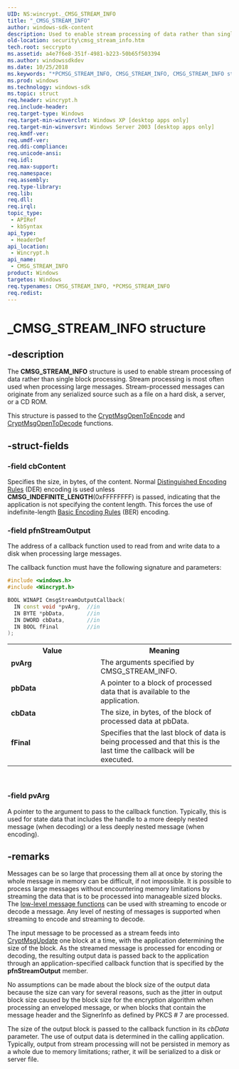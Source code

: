 ```yaml
---
UID: NS:wincrypt._CMSG_STREAM_INFO
title: "_CMSG_STREAM_INFO"
author: windows-sdk-content
description: Used to enable stream processing of data rather than single block processing.
old-location: security\cmsg_stream_info.htm
tech.root: seccrypto
ms.assetid: a4e7f6e8-351f-4981-b223-50b65f503394
ms.author: windowssdkdev
ms.date: 10/25/2018
ms.keywords: "*PCMSG_STREAM_INFO, CMSG_STREAM_INFO, CMSG_STREAM_INFO structure [Security], PCMSG_STREAM_INFO, PCMSG_STREAM_INFO structure pointer [Security], _CMSG_STREAM_INFO, _crypto2_cmsg_stream_info, cbData, fFinal, pbData, pvArg, security.cmsg_stream_info, wincrypt/CMSG_STREAM_INFO, wincrypt/PCMSG_STREAM_INFO"
ms.prod: windows
ms.technology: windows-sdk
ms.topic: struct
req.header: wincrypt.h
req.include-header: 
req.target-type: Windows
req.target-min-winverclnt: Windows XP [desktop apps only]
req.target-min-winversvr: Windows Server 2003 [desktop apps only]
req.kmdf-ver: 
req.umdf-ver: 
req.ddi-compliance: 
req.unicode-ansi: 
req.idl: 
req.max-support: 
req.namespace: 
req.assembly: 
req.type-library: 
req.lib: 
req.dll: 
req.irql: 
topic_type:
 - APIRef
 - kbSyntax
api_type:
 - HeaderDef
api_location:
 - Wincrypt.h
api_name:
 - CMSG_STREAM_INFO
product: Windows
targetos: Windows
req.typenames: CMSG_STREAM_INFO, *PCMSG_STREAM_INFO
req.redist: 
---
```


# _CMSG_STREAM_INFO structure


## -description


The <b>CMSG_STREAM_INFO</b> structure is used to enable stream processing of data rather than single block processing. Stream processing is most often used when processing large messages. Stream-processed messages can originate from any serialized source such as a file on a hard disk, a server, or a CD ROM.

This structure is passed to 
the <a href="https://msdn.microsoft.com/b0d2610b-05ba-4fb6-8f38-10f970a52091">CryptMsgOpenToEncode</a> and 
<a href="https://msdn.microsoft.com/b3df6312-c866-4faa-8b89-bda67c697631">CryptMsgOpenToDecode</a> functions.


## -struct-fields




### -field cbContent

Specifies the size, in bytes, of the content. Normal <a href="https://msdn.microsoft.com/d007cbb9-b547-4dc7-bc22-b526f650f7c2">Distinguished Encoding Rules</a> (DER) encoding is used unless <b>CMSG_INDEFINITE_LENGTH</b>(0xFFFFFFFF) is passed, indicating that the application is not specifying the content length. This forces the use of indefinite-length <a href="https://msdn.microsoft.com/2e570727-7da0-4e17-bf5d-6fe0e6aef65b">Basic Encoding Rules</a> (BER) encoding.


### -field pfnStreamOutput

The address of a callback function used to read from and write data to a disk when processing large messages. 




The callback function must have the following signature and parameters:


```cpp
#include <windows.h>
#include <Wincrypt.h>

BOOL WINAPI CmsgStreamOutputCallback(
  IN const void *pvArg,  //in
  IN BYTE *pbData,       //in
  IN DWORD cbData,       //in
  IN BOOL fFinal         //in
);

```


<table>
<tr>
<th>Value</th>
<th>Meaning</th>
</tr>
<tr>
<td width="40%"><a id="pvArg"></a><a id="pvarg"></a><a id="PVARG"></a><dl>
<dt><b>pvArg</b></dt>
</dl>
</td>
<td width="60%">
The arguments specified by CMSG_STREAM_INFO.

</td>
</tr>
<tr>
<td width="40%"><a id="pbData"></a><a id="pbdata"></a><a id="PBDATA"></a><dl>
<dt><b>pbData</b></dt>
</dl>
</td>
<td width="60%">
A pointer to a block of processed data that is available to the application.

</td>
</tr>
<tr>
<td width="40%"><a id="cbData"></a><a id="cbdata"></a><a id="CBDATA"></a><dl>
<dt><b>cbData</b></dt>
</dl>
</td>
<td width="60%">
The size, in bytes, of the block of processed data at pbData.
							

</td>
</tr>
<tr>
<td width="40%"><a id="fFinal"></a><a id="ffinal"></a><a id="FFINAL"></a><dl>
<dt><b>fFinal</b></dt>
</dl>
</td>
<td width="60%">
Specifies that the last block of data is being processed and that this is the last time the callback will be executed.

</td>
</tr>
</table>
 


### -field pvArg

A pointer to the argument to pass to the callback function. Typically, this is used for state data that includes the handle to a more deeply nested message (when decoding) or a less deeply nested message (when encoding).


## -remarks



Messages can be so large that processing them all at once by storing the whole message in memory can be difficult, if not impossible. It is possible to process large messages without encountering memory limitations by streaming the data that is to be processed into manageable sized blocks. The 
<a href="cryptography_functions.htm">low-level message functions</a> can be used with streaming to encode or decode a message. Any level of nesting of messages is supported when streaming to encode and streaming to decode.

The input message to be processed as a stream feeds into 
<a href="https://msdn.microsoft.com/d27d75f0-1646-4926-b375-59e52b00326c">CryptMsgUpdate</a> one block at a time, with the application determining the size of the block. As the streamed message is processed for encoding or decoding, the resulting output data is passed back to the application through an application-specified callback function that is specified by the <b>pfnStreamOutput</b> member.

No assumptions can be made about the block size of the output data because the size can vary for several reasons, such as the jitter in output block size caused by the block size for the encryption algorithm when processing an enveloped message, or when blocks that contain the message header and the SignerInfo as defined by PKCS # 7 are processed.

The size of the output block is passed to the callback function in its <i>cbData</i> parameter. The use of output data is determined in the calling application. Typically, output from stream processing will not be persisted in memory as a whole due to memory limitations; rather, it will be serialized to a disk or server file.



